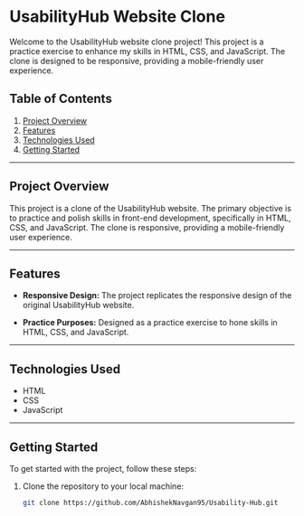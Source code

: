 
# UsabilityHub Website Clone

Welcome to the UsabilityHub website clone project! This project is a practice exercise to enhance my skills in HTML, CSS, and JavaScript. The clone is designed to be responsive, providing a mobile-friendly user experience.

## Table of Contents

1. [Project Overview](#project-overview)
2. [Features](#features)
3. [Technologies Used](#technologies-used)
4. [Getting Started](#getting-started)

---

## Project Overview

This project is a clone of the UsabilityHub website. The primary objective is to practice and polish skills in front-end development, specifically in HTML, CSS, and JavaScript. The clone is responsive, providing a mobile-friendly user experience.

---

## Features

- **Responsive Design:** The project replicates the responsive design of the original UsabilityHub website.

- **Practice Purposes:** Designed as a practice exercise to hone skills in HTML, CSS, and JavaScript.

---

## Technologies Used

- HTML
- CSS
- JavaScript

---

## Getting Started

To get started with the project, follow these steps:

1. Clone the repository to your local machine:

   ```bash
   git clone https://github.com/AbhishekNavgan95/Usability-Hub.git
